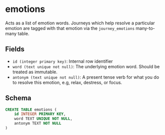 # emotions

Acts as a list of emotion words. Journeys which help resolve a particular
emotion are tagged with that emotion via the `journey_emotions` many-to-many
table.

## Fields

- `id (integer primary key)`: Internal row identifier
- `word (text unique not null)`: The underlying emotion word. Should be treated
  as immutable.
- `antonym (text unique not null)`: A present tense verb for what you do to
  resolve this emotion, e.g, relax, destress, or focus.

## Schema

```sql
CREATE TABLE emotions (
    id INTEGER PRIMARY KEY,
    word TEXT UNIQUE NOT NULL,
    antonym TEXT NOT NULL
)
```
